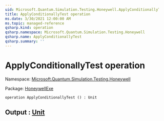 ```yaml
---
uid: Microsoft.Quantum.Simulation.Testing.Honeywell.ApplyConditionallyTest
title: ApplyConditionallyTest operation
ms.date: 3/30/2021 12:00:00 AM
ms.topic: managed-reference
qsharp.kind: operation
qsharp.namespace: Microsoft.Quantum.Simulation.Testing.Honeywell
qsharp.name: ApplyConditionallyTest
qsharp.summary: ''
---
```


# ApplyConditionallyTest operation

Namespace: [Microsoft.Quantum.Simulation.Testing.Honeywell](xref:Microsoft.Quantum.Simulation.Testing.Honeywell)

Package: [HoneywellExe](https://nuget.org/packages/HoneywellExe)




```qsharp
operation ApplyConditionallyTest () : Unit
```


## Output : [Unit](xref:microsoft.quantum.lang-ref.unit)

